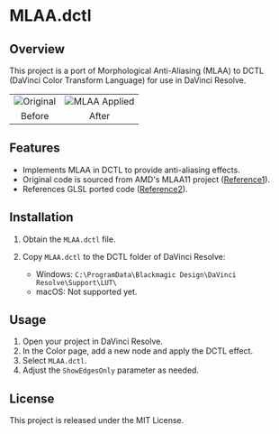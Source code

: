 <!-- filepath: /Y:/project/DCTL-MLAA/readme.md -->
# MLAA.dctl

## Overview

This project is a port of Morphological Anti-Aliasing (MLAA) to DCTL (DaVinci Color Transform Language) for use in DaVinci Resolve.
<table>
<tr>
<td><img src="https://github.com/user-attachments/assets/1994521a-a6ba-4675-bc9f-295a5878aaf0" alt="Original"></td>
<td><img src="https://github.com/user-attachments/assets/3aa4a962-4fba-4cd4-b62f-e55be5cdb536" alt="MLAA Applied"></td>
</tr>
<tr>
<td align="center">Before</td>
<td align="center">After</td>
</tr>
</table>

## Features

- Implements MLAA in DCTL to provide anti-aliasing effects.
- Original code is sourced from AMD's MLAA11 project ([Reference1](https://github.com/GPUOpen-LibrariesAndSDKs/MLAA11)).
- References GLSL ported code ([Reference2](https://www.shadertoy.com/view/cllXRB)).

## Installation

1. Obtain the `MLAA.dctl` file.
2. Copy `MLAA.dctl` to the DCTL folder of DaVinci Resolve:

   - Windows: `C:\ProgramData\Blackmagic Design\DaVinci Resolve\Support\LUT\`
   - macOS: Not supported yet.

## Usage

1. Open your project in DaVinci Resolve.
2. In the Color page, add a new node and apply the DCTL effect.
3. Select `MLAA.dctl`.
4. Adjust the `ShowEdgesOnly` parameter as needed.

## License

This project is released under the MIT License.
